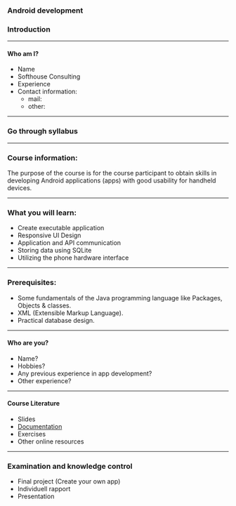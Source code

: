 ### Android development

### Introduction

---

#### Who am I?

- Name
- Softhouse Consulting
- Experience
- Contact information:
  - mail:
  <!-- - phone: think twice before you give them this :D -->
  - other:

---

### Go through syllabus

---

### Course information:

The purpose of the course is for the course participant to obtain
skills in developing Android applications (apps) with
good usability for handheld devices.

---

### What you will learn:

- Create executable application
- Responsive UI Design
- Application and API communication
- Storing data using SQLite
- Utilizing the phone hardware interface

---

### Prerequisites:

- Some fundamentals of the Java programming language like Packages, Objects & classes.
- XML (Extensible Markup Language).
- Practical database design.

---

#### Who are you?

- Name?
- Hobbies?
- Any previous experience in app development?
- Other experience?

---

#### Course Literature

- Slides
- <a href="https://developer.android.com/docs" target="_blank">
    Documentation
  </a>
- Exercises
- Other online resources

---

### Examination and knowledge control

- Final project (Create your own app)
- Individuell rapport
- Presentation
